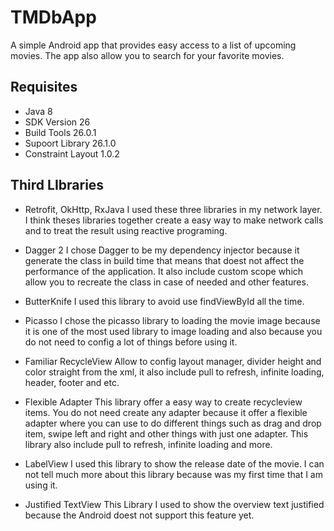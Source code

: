 # TMDbApp
A simple Android app that provides easy access to a list of upcoming movies. The app also allow you to search for your favorite movies.

## Requisites
* Java 8
* SDK Version 26
* Build Tools 26.0.1
* Supoort Library 26.1.0
* Constraint Layout 1.0.2

## Third LIbraries
* Retrofit, OkHttp, RxJava
  I used these three libraries in my network layer. I think theses libraries together create a easy way to make network calls and to treat the result using reactive programing.

* Dagger 2
I chose Dagger to be my dependency injector because it generate the class in build time that means that doest not affect the performance of the application. It also include custom scope which allow you to recreate the class in case of needed and other features.

* ButterKnife
  I used this library to avoid use findViewById all the time.

* Picasso
  I chose the picasso library to loading the movie image because it is one of the most used library to image loading and also because you do not need to config a lot of things before using it.

* Familiar RecycleView
   Allow to config layout manager, divider height and color straight from the xml, it also include pull to refresh, infinite loading, header, footer and etc.
   
* Flexible Adapter
    This library offer a easy way to create recycleview items. You do not need create any adapter because it offer a flexible adapter where you can use to do different things such as drag and drop item, swipe left and right and other things with just one adapter. This library also include pull to refresh, infinite loading and more.
    
* LabelView
I used this library to show the release date of the movie. I can not tell much more about this library because was my first time that I am using it.

* Justified TextView
This Library I used to show the overview text justified because the Android doest not support this feature yet.

